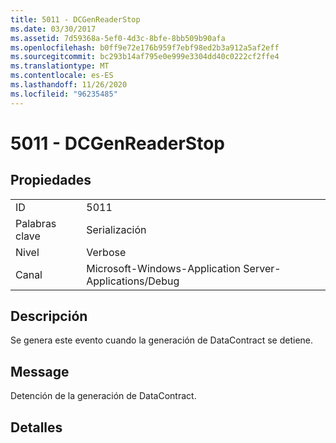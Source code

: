 ```yaml
---
title: 5011 - DCGenReaderStop
ms.date: 03/30/2017
ms.assetid: 7d59368a-5ef0-4d3c-8bfe-8bb509b90afa
ms.openlocfilehash: b0ff9e72e176b959f7ebf98ed2b3a912a5af2eff
ms.sourcegitcommit: bc293b14af795e0e999e3304dd40c0222cf2ffe4
ms.translationtype: MT
ms.contentlocale: es-ES
ms.lasthandoff: 11/26/2020
ms.locfileid: "96235485"
---
```

# <a name="5011---dcgenreaderstop"></a>5011 - DCGenReaderStop

## <a name="properties"></a>Propiedades  
  
|||  
|-|-|  
|ID|5011|  
|Palabras clave|Serialización|  
|Nivel|Verbose|  
|Canal|Microsoft-Windows-Application Server-Applications/Debug|  
  
## <a name="description"></a>Descripción  

 Se genera este evento cuando la generación de DataContract se detiene.  
  
## <a name="message"></a>Message  

 Detención de la generación de DataContract.  
  
## <a name="details"></a>Detalles
